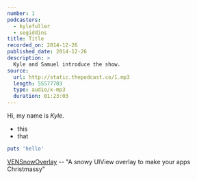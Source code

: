 ```yaml
---
number: 1
podcasters:
  - kylefuller
  - segiddins
title: Title
recorded_on: 2014-12-26
published_date: 2014-12-26
description: >
  Kyle and Samuel introduce the show.
source:
  url: http://static.thepodcast.co/1.mp3
  length: 55577703
  type: audio/x-mp3
  duration: 01:23:03
---
```


Hi, my name is _Kyle_.

- this
- that

```ruby
puts 'hello'
```

[VENSnowOverlay](https://github.com/chrismaddern/VENSnowOverlayView) -- "A snowy UIView overlay to make your apps Christmassy"
